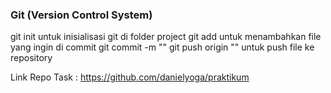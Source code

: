 ### Git (Version Control System)

git init untuk inisialisasi git di folder project
git add untuk menambahkan file yang ingin di commit
git commit -m "<pesan commit>"
git push origin "<nama branch>" untuk push file ke repository

Link Repo Task : https://github.com/danielyoga/praktikum